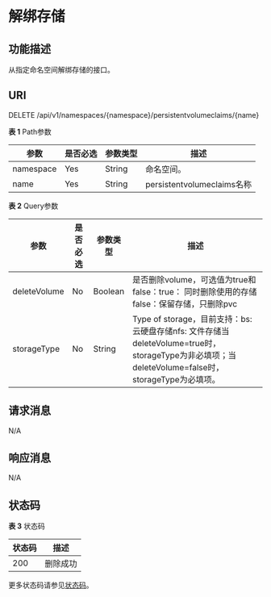 # 解绑存储<a name="cci_02_2023"></a>

## 功能描述<a name="section10656503"></a>

从指定命名空间解绑存储的接口。

## URI<a name="section28799665"></a>

DELETE /api/v1/namespaces/\{namespace\}/persistentvolumeclaims/\{name\}

**表 1**  Path参数

|参数|是否必选|参数类型|描述|
|--|--|--|--|
|namespace|Yes|String|命名空间。|
|name|Yes|String|persistentvolumeclaims名称|


**表 2**  Query参数

|参数|是否必选|参数类型|描述|
|--|--|--|--|
|deleteVolume|No|Boolean|是否删除volume，可选值为true和false：true： 同时删除使用的存储false：保留存储，只删除pvc|
|storageType|No|String|Type of storage，目前支持：bs: 云硬盘存储nfs: 文件存储当deleteVolume=true时，storageType为非必填项；当deleteVolume=false时，storageType为必填项。|


## 请求消息<a name="section57870399"></a>

N/A

## 响应消息<a name="section51071544"></a>

N/A

## 状态码<a name="section56990719"></a>

**表 3**  状态码

|状态码|描述|
|--|--|
|200|删除成功|


更多状态码请参见[状态码](状态码.md)。

